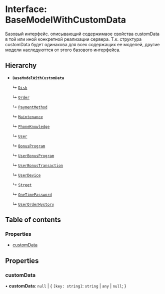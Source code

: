 # Interface: BaseModelWithCustomData

Базовый интерфейс. описывающий содержимаое свойства customData в той или иной конкретной реализации сервера.
Т.к. структура customData будет одинакова для всех содержащих ее моделей, другие модели наследуюттся от этого базового интерфейса.

## Hierarchy

- **`BaseModelWithCustomData`**

  ↳ [`Dish`](Dish.md)

  ↳ [`Order`](Order.md)

  ↳ [`PaymentMethod`](PaymentMethod.md)

  ↳ [`Maintenance`](Maintenance.md)

  ↳ [`PhoneKnowledge`](PhoneKnowledge.md)

  ↳ [`User`](User.md)

  ↳ [`BonusProgram`](BonusProgram.md)

  ↳ [`UserBonusProgram`](UserBonusProgram.md)

  ↳ [`UserBonusTransaction`](UserBonusTransaction.md)

  ↳ [`UserDevice`](UserDevice.md)

  ↳ [`Street`](Street.md)

  ↳ [`OneTimePassword`](OneTimePassword.md)

  ↳ [`UserOrderHystory`](UserOrderHystory.md)

## Table of contents

### Properties

- [customData](BaseModelWithCustomData.md#customdata)

## Properties

### customData

• **customData**: ``null`` \| { `[key: string]`: `string` \| `any` \| ``null``;  }
